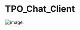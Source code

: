 # TPO_Chat_Client
![image](https://user-images.githubusercontent.com/48740052/175611909-7d98b1d2-5bbd-4dad-9c0d-50fd25b380db.png)
